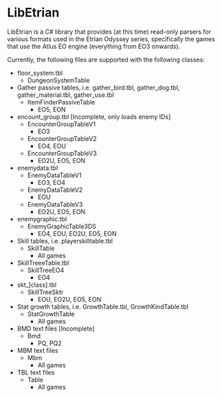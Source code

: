 # LibEtrian

LibEtrian is a C# library that provides (at this time) read-only parsers for various formats used in the Etrian Odyssey series, specifically the games that use the Atlus EO engine (everything from EO3 onwards).

Currently, the following files are supported with the following classes:
* floor_system.tbl
  * DungeonSystemTable
* Gather passive tables, i.e. gather_bird.tbl, gather_dog.tbl, gather_material.tbl, gather_use.tbl
  * ItemFinderPassiveTable
    * EO5, EON
* encount_group.tbl [Incomplete, only loads enemy IDs]
  * EncounterGroupTableV1
    * EO3
  * EncounterGroupTableV2
    * EO4, EOU
  * EncounterGroupTableV3
    * EO2U, EO5, EON
* enemydata.tbl
  * EnemyDataTableV1
    * EO3, EO4
  * EnemyDataTableV2
    * EOU
  * EnemyDataTableV3
    * EO2U, EO5, EON
* enemygraphic.tbl
  * EnemyGraphicTable3DS
    * EO4, EOU, EO2U, EO5, EON
* Skill tables, i.e. playerskilltable.tbl
  * SkillTable
    * All games
* SkillTreeeTable.tbl
  * SkillTreeEO4
    * EO4
* skt_[class].tbl
  * SkillTreeSktr
    * EOU, EO2U, EO5, EON
* Stat growth tables, i.e. GrowthTable.tbl, GrowthKindTable.tbl
  * StatGrowthTable
    * All games
* BMD text files [Incomplete]
  * Bmd
    * PQ, PQ2
* MBM text files
  * Mbm
    * All games
* TBL text files
  * Table
    * All games
